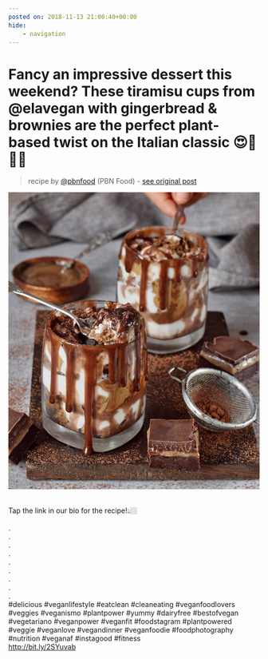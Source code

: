 ```yaml
---
posted on: 2018-11-13 21:00:40+00:00
hide:
    - navigation
---
```


# Fancy an impressive dessert this weekend? These  tiramisu cups from @elavegan with gingerbread & brownies are the perfect plant-based twist on the Italian classic 😍🌱🇮🇹 ⠀ 

> recipe by [@pbnfood](https://www.instagram.com/pbnfood/) 
(PBN Food) - [see original post](https://instagram.com/p/BqIoRryHXOt)

![](../img/pbnfood_13-11-2018_2111.png)

⠀  
Tap the link in our bio for the recipe!👆🏼⠀  
⠀  
.⠀  
.⠀  
.⠀  
.⠀  
.⠀  
.⠀  
.⠀  
.⠀  
.⠀  
\#delicious \#veganlifestyle \#eatclean \#cleaneating \#veganfoodlovers \#veggies \#veganismo \#plantpower \#yummy \#dairyfree \#bestofvegan \#vegetariano \#veganpower \#veganfit \#foodstagram \#plantpowered \#veggie \#veganlove \#vegandinner \#veganfoodie \#foodphotography \#nutrition \#veganaf \#instagood \#fitness⠀  
http://bit.ly/2SYuvab   